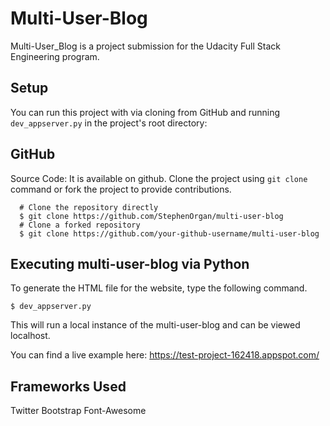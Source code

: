 # Multi-User-Blog

Multi-User_Blog is a project submission for the Udacity Full Stack Engineering program.

## Setup

You can run this project with via cloning from GitHub and running `dev_appserver.py` in the project's root directory:

## GitHub
Source Code: It is available on github. Clone the project using `git clone` command or fork the project to provide contributions.
 
 ``` 
   # Clone the repository directly 
   $ git clone https://github.com/StephenOrgan/multi-user-blog 
   # Clone a forked repository
   $ git clone https://github.com/your-github-username/multi-user-blog

   ```

## Executing multi-user-blog via Python

To generate the HTML file for the website, type the following command.

` $ dev_appserver.py `

This will run a local instance of the multi-user-blog and can be viewed localhost. 

You can find a live example here:
https://test-project-162418.appspot.com/

## Frameworks Used
Twitter Bootstrap
Font-Awesome
